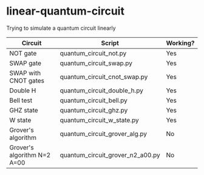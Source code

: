 # linear-quantum-circuit
Trying to simulate a quantum circuit linearly

| Circuit                     | Script                           | Working? |
|-----------------------------|----------------------------------|----------|
| NOT gate                    | quantum_circuit_not.py           | Yes      |
| SWAP gate                   | quantum_circuit_swap.py          | Yes      |
| SWAP with CNOT gates        | quantum_circuit_cnot_swap.py     | Yes      |
| Double H                    | quantum_circuit_double_h.py      | Yes      |
| Bell test                   | quantum_circuit_bell.py          | Yes      |
| GHZ state                   | quantum_circuit_ghz.py           | Yes      |
| W state                     | quantum_circuit_w_state.py       | Yes      |
| Grover's algorithm          | quantum_circuit_grover_alg.py    | No       |
| Grover's algorithm N=2 A=00 | quantum_circuit_grover_n2_a00.py | No       |
